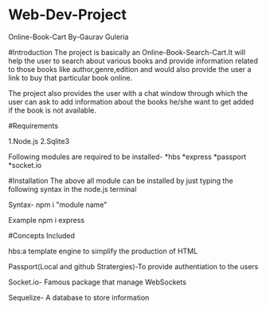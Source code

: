 # Web-Dev-Project
Online-Book-Cart  By-Gaurav Guleria

#Introduction The project is basically an Online-Book-Search-Cart.It will help the user to search about various books and provide information related to those books like author,genre,edition and would also provide the user a link to buy that particular book online. 

The project also provides the user with a chat window through which the user can ask to add information about the books he/she want to get added if the book is not available.

#Requirements

1.Node.js 2.Sqlite3

Following modules are required to be installed- *hbs *express *passport *socket.io

#Installation The above all module can be installed by just typing the following syntax in the node.js terminal

Syntax- npm i "module name"

Example npm i express

#Concepts Included

hbs:a template engine to simplify the production of HTML

Passport(Local and github Stratergies)-To provide authentiation to the users

Socket.io- Famous package that manage WebSockets

Sequelize- A database to store information
